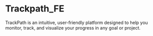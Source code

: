 # Trackpath_FE
TrackPath is an intuitive, user-friendly platform designed to help you monitor, track, and visualize your progress in any goal or project.
